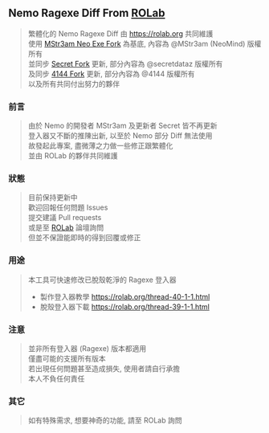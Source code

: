 ## Nemo Ragexe Diff From [ROLab](https://rolab.org)
> 繁體化的 Nemo Ragexe Diff 由 https://rolab.org 共同維護  
> 使用 [MStr3am Neo Exe Fork](https://github.com/MStr3am/NEMO) 為基底, 內容為 @MStr3am (NeoMind) 版權所有  
> 並同步 [Secret Fork](https://github.com/secretdataz/NEMO) 更新, 部分內容為 @secretdataz 版權所有  
> 及同步 [4144 Fork](https://gitlab.com/4144/Nemo) 更新, 部分內容為 @4144 版權所有  
> 以及所有共同付出努力的夥伴  

### 前言
> 由於 Nemo 的開發者 MStr3am 及更新者 Secret 皆不再更新  
> 登入器又不斷的推陳出新, 以至於 Nemo 部分 Diff 無法使用  
> 故發起此專案, 盡微薄之力做一些修正跟繁體化  
> 並由 ROLab 的夥伴共同維護  

### 狀態
> 目前保持更新中  
> 歡迎回報任何問題 Issues  
> 提交建議 Pull requests  
> 或是至 [ROLab](https://rolab.org) 論壇詢問  
> 但並不保證能即時的得到回覆或修正  

### 用途
> 本工具可快速修改已脫殼乾淨的 Ragexe 登入器
> * 製作登入器教學 https://rolab.org/thread-40-1-1.html  
> * 脫殼登入器下載 https://rolab.org/thread-39-1-1.html  

### 注意
> 並非所有登入器 (Ragexe) 版本都適用  
> 僅盡可能的支援所有版本  
> 若出現任何問題甚至造成損失, 使用者請自行承擔  
> 本人不負任何責任  

### 其它
> 如有特殊需求, 想要神奇的功能, 請至 ROLab 詢問  
